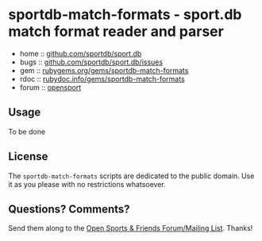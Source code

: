 # sportdb-match-formats - sport.db match format reader and parser  


* home  :: [github.com/sportdb/sport.db](https://github.com/sportdb/sport.db)
* bugs  :: [github.com/sportdb/sport.db/issues](https://github.com/sportdb/sport.db/issues)
* gem   :: [rubygems.org/gems/sportdb-match-formats](https://rubygems.org/gems/sportdb-match-formats)
* rdoc  :: [rubydoc.info/gems/sportdb-match-formats](http://rubydoc.info/gems/sportdb-match-formats)
* forum :: [opensport](http://groups.google.com/group/opensport)



## Usage

To be done

## License

The `sportdb-match-formats` scripts are dedicated to the public domain.
Use it as you please with no restrictions whatsoever.


## Questions? Comments?

Send them along to the
[Open Sports & Friends Forum/Mailing List](http://groups.google.com/group/opensport).
Thanks!

